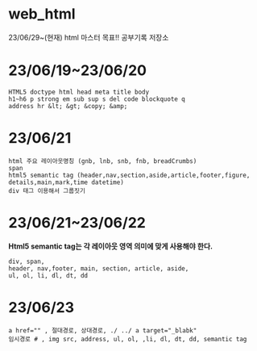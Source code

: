 # web_html
23/06/29~(현재)  html 마스터 목표!! 공부기록 저장소

# 23/06/19~23/06/20

```
HTML5 doctype html head meta title body
h1~h6 p strong em sub sup s del code blockquote q 
address hr &lt; &gt; &copy; &amp;  
```
# 23/06/21
```
html 주요 레이아웃명칭 (gnb, lnb, snb, fnb, breadCrumbs)
span
html5 semantic tag (header,nav,section,aside,article,footer,figure, details,main,mark,time datetime)
div 태그 이용해서 그룹짓기
```
# 23/06/21~23/06/22
**Html5 semantic tag는 각 레이아웃 영역 의미에 맞게 사용해야 한다.**
```
div, span,
header, nav,footer, main, section, article, aside,
ul, ol, li, dl, dt, dd
```
# 23/06/23
```
a href="" , 절대경로, 상대경로, ./ ../ a target="_blabk"
임시경로 # , img src, address, ul, ol, ,li, dl, dt, dd, semantic tag
```
